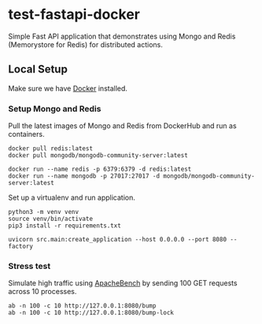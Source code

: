 # test-fastapi-docker
Simple Fast API application that demonstrates using Mongo and Redis (Memorystore for Redis) for distributed actions.

## Local Setup
Make sure we have [Docker](https://docs.docker.com/desktop/install/mac-install/) installed.
### Setup Mongo and Redis
Pull the latest images of Mongo and Redis from DockerHub and run as containers.
```shell
docker pull redis:latest
docker pull mongodb/mongodb-community-server:latest

docker run --name redis -p 6379:6379 -d redis:latest
docker run --name mongodb -p 27017:27017 -d mongodb/mongodb-community-server:latest
```
Set up a virtualenv and run application.
```shell
python3 -m venv venv
source venv/bin/activate
pip3 install -r requirements.txt

uvicorn src.main:create_application --host 0.0.0.0 --port 8080 --factory
```


### Stress test
Simulate high traffic using [ApacheBench](https://httpd.apache.org/docs/2.4/programs/ab.html) by sending 100 GET requests across 10 processes.
```shell
ab -n 100 -c 10 http://127.0.0.1:8080/bump
ab -n 100 -c 10 http://127.0.0.1:8080/bump-lock
```
